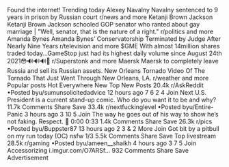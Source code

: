 Found the internet!
Trending today
Alexey Navalny
Navalny sentenced to 9 years in prison by Russian court
r/news and more
Ketanji Brown Jackson
Ketanji Brown Jackson schooled GOP senator who ranted about gay marriage | "Well, senator, that is the nature of a right."
r/politics and more
Amanda Bynes
Amanda Bynes’ Conservatorship Terminated by Judge After Nearly Nine Years
r/television and more
$GME
With almost 14million shares traded today…GameStop just had its highest daily volume since August 24th 2021😳🔊🔊🔊🦻
r/Superstonk and more
Maersk
Maersk to completely leave Russia and sell its Russian assets.
New Orleans Tornado
Video Of The Tornado That Just Went Through New Orleans, LA.
r/weather and more
Popular posts
Hot
Everywhere
New
Top
New Posts
20.4k
r/AskReddit
•Posted byu/sumunsolicitedadvice
12 hours ago
7
6
2
4
Join
Next U.S. President is a current stand-up comic. Who do you want it to be and why?
11.7k Comments
Share
Save
33.4k
r/nextfuckinglevel
•Posted byu/Entire-Panic
3 hours ago
3
10
5
Join
The way he goes out of his way to show he’s not faking. Respect. 👏
0:00
0:33
1.4k Comments
Share
Save
26.3k
r/pics
•Posted byu/Buppster87
13 hours ago
2
3
& 2 More
Join
Got bit by a pitbull on my run today (OC)
nsfw
1/3
5.5k Comments
Share
Save
Top livestream
28.5k
r/gaming
•Posted byu/ameen__shaikh
4 hours ago
3
7
5
Join
Accessorizing
i.imgur.com/O7ARSf...
932 Comments
Share
Save
Advertisement